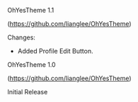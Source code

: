 OhYesTheme 1.1

(https://github.com/lianglee/OhYesTheme)

Changes:
 * Added Profile Edit Button.


OhYesTheme 1.0

(https://github.com/lianglee/OhYesTheme)

Initial Release




